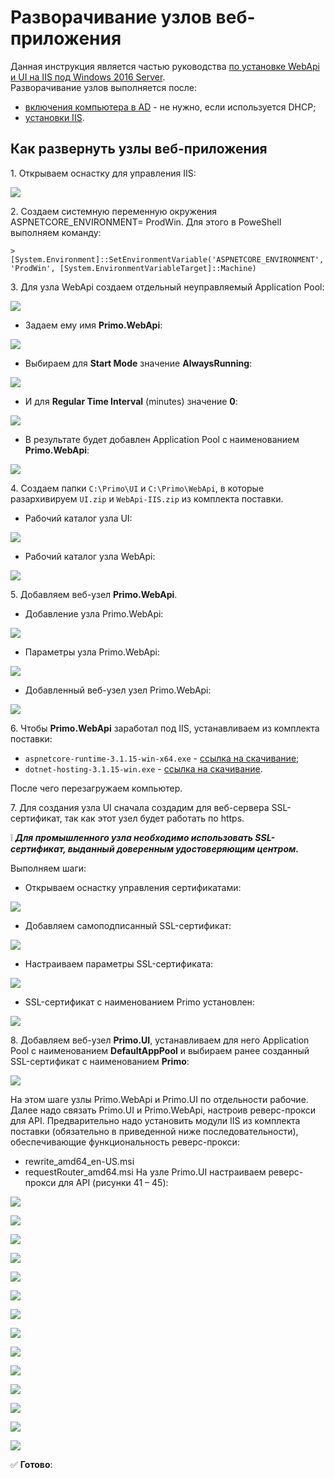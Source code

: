# Разворачивание узлов веб-приложения

Данная инструкция является частью руководства [по установке WebApi и UI на IIS под Windows 2016 Server](https://github.com/PrimoRPA/Docs.Rus/blob/139-%D0%B4%D0%BE%D0%B1%D0%B0%D0%B2%D0%B8%D1%82%D1%8C-%D0%B4%D0%BE%D0%BA%D1%83%D0%BC%D0%B5%D0%BD%D1%82%D1%8B-%D0%B0%D0%B4%D0%BC%D0%B8%D0%BD%D0%B0-%D0%B2-%D1%80%D0%B0%D0%B7%D0%B4%D0%B5%D0%BB-%D0%BE%D1%80%D0%BA%D0%B5%D1%81%D1%82%D1%80%D0%B0%D1%82%D0%BE%D1%80%D0%B0/orchestrator/admin/Windows/webapi/install-webapi-introduction.md).\
Разворачивание узлов выполняется после:
* [включения компьютера в AD](https://github.com/PrimoRPA/Docs.Rus/blob/139-%D0%B4%D0%BE%D0%B1%D0%B0%D0%B2%D0%B8%D1%82%D1%8C-%D0%B4%D0%BE%D0%BA%D1%83%D0%BC%D0%B5%D0%BD%D1%82%D1%8B-%D0%B0%D0%B4%D0%BC%D0%B8%D0%BD%D0%B0-%D0%B2-%D1%80%D0%B0%D0%B7%D0%B4%D0%B5%D0%BB-%D0%BE%D1%80%D0%BA%D0%B5%D1%81%D1%82%D1%80%D0%B0%D1%82%D0%BE%D1%80%D0%B0/orchestrator/admin/Windows/webapi/install-webapi-introduction.md#%D0%B2%D0%BA%D0%BB%D1%8E%D1%87%D0%B5%D0%BD%D0%B8%D0%B5-%D0%BA%D0%BE%D0%BC%D0%BF%D1%8C%D1%8E%D1%82%D0%B5%D1%80%D0%B0-%D0%B2-ad) - не нужно, если используется DHCP;
* [установки IIS](https://github.com/PrimoRPA/Docs.Rus/edit/139-%D0%B4%D0%BE%D0%B1%D0%B0%D0%B2%D0%B8%D1%82%D1%8C-%D0%B4%D0%BE%D0%BA%D1%83%D0%BC%D0%B5%D0%BD%D1%82%D1%8B-%D0%B0%D0%B4%D0%BC%D0%B8%D0%BD%D0%B0-%D0%B2-%D1%80%D0%B0%D0%B7%D0%B4%D0%B5%D0%BB-%D0%BE%D1%80%D0%BA%D0%B5%D1%81%D1%82%D1%80%D0%B0%D1%82%D0%BE%D1%80%D0%B0/orchestrator/admin/Windows/webapi/webapi-install-iis.md).

## Как развернуть узлы веб-приложения

1\. Открываем оснастку для управления IIS:

![](<../../../../.gitbook/assets/install-webapi-node-1.png>)

2\. Создаем системную переменную окружения ASPNETCORE_ENVIRONMENT= ProdWin. Для этого в PoweShell выполняем команду:
```
> [System.Environment]::SetEnvironmentVariable('ASPNETCORE_ENVIRONMENT', 'ProdWin', [System.EnvironmentVariableTarget]::Machine)
```

3\. Для узла WebApi создаем отдельный неуправляемый Application Pool:

![](<../../../../.gitbook/assets/install-webapi-node-2.png>)

* Задаем ему имя **Primo.WebApi**:

![](<../../../../.gitbook/assets/install-webapi-node-3.png>)

* Выбираем для **Start Mode** значение **AlwaysRunning**:

![](<../../../../.gitbook/assets/install-webapi-node-4.png>)

* И для **Regular Time Interval** (minutes) значение **0**:

![](<../../../../.gitbook/assets/install-webapi-node-5.png>)

* В результате будет добавлен Application Pool с наименованием **Primo.WebApi**:

![](<../../../../.gitbook/assets/install-webapi-node-6.png>)

4\. Создаем папки `C:\Primo\UI` и `C:\Primo\WebApi`, в которые разархивируем `UI.zip` и `WebApi-IIS.zip` из комплекта поставки.

* Рабочий каталог узла UI:

![](<../../../../.gitbook/assets/install-webapi-node-7.png>)

* Рабочий каталог узла WebApi:

![](<../../../../.gitbook/assets/install-webapi-node-8.png>)

5\. Добавляем веб-узел **Primo.WebApi**.
* Добавление узла Primo.WebApi:

![](<../../../../.gitbook/assets/install-webapi-node-9.png>)

* Параметры узла Primo.WebApi:

![](<../../../../.gitbook/assets/install-webapi-node-10.png>)

* Добавленный веб-узел узел Primo.WebApi:

![](<../../../../.gitbook/assets/install-webapi-node-11.png>)

6\. Чтобы **Primo.WebApi** заработал под IIS, устанавливаем из комплекта поставки:
* `aspnetcore-runtime-3.1.15-win-x64.exe` - [cсылка на скачивание](https://download.visualstudio.microsoft.com/download/pr/ae6e6b5b-5e7c-45f9-a668-cb1899f22e46/9c917acfab934ddd64340ba46490264e/aspnetcore-runtime-3.1.15-win-x64.exe);
* `dotnet-hosting-3.1.15-win.exe` -  [cсылка на скачивание](https://download.visualstudio.microsoft.com/download/pr/c8eabe25-bb2b-4089-992e-48198ff72ad8/a55a5313bfb65ac9bd2e5069dd4de5bc/dotnet-hosting-3.1.15-win.exe).
  
После чего перезагружаем компьютер.

7\. Для создания узла UI сначала создадим для веб-сервера SSL-сертификат, так как этот узел будет работать по https.

:grey_exclamation: ***Для промышленного узла необходимо использовать SSL-сертификат, выданный доверенным удостоверяющим центром.***

Выполняем шаги:

* Открываем оснастку управления сертификатами:

![](<../../../../.gitbook/assets/install-webapi-node-12.png>)

* Добавляем самоподписанный SSL-сертификат:

![](<../../../../.gitbook/assets/install-webapi-node-13.png>)

* Настраиваем параметры SSL-сертификата:

![](<../../../../.gitbook/assets/install-webapi-node-14.png>)

* SSL-сертификат с наименованием Primo установлен:

![](<../../../../.gitbook/assets/install-webapi-node-15.png>)

8\. Добавляем веб-узел **Primo.UI**, устанавливаем для него Application Pool с наименованием **DefaultAppPool** и выбираем ранее созданный SSL-сертификат с наименованием **Primo**: 

![](<../../../../.gitbook/assets/install-webapi-node-16.png>)

На этом шаге узлы Primo.WebApi и Primo.UI по отдельности рабочие. Далее надо связать Primo.UI и Primo.WebApi, настроив реверс-прокси для API. Предварительно надо установить модули IIS из комплекта поставки (обязательно в приведенной ниже последовательности), обеспечивающие функциональность реверс-прокси:
* rewrite_amd64_en-US.msi
* requestRouter_amd64.msi
	На узле Primo.UI настраиваем реверс-прокси для API (рисунки 41 – 45):

![](<../../../../.gitbook/assets/install-webapi-node-17.png>)

![](<../../../../.gitbook/assets/install-webapi-node-18.png>)

![](<../../../../.gitbook/assets/install-webapi-node-19.png>)

![](<../../../../.gitbook/assets/install-webapi-node-20.png>)

![](<../../../../.gitbook/assets/install-webapi-node-21.png>)

![](<../../../../.gitbook/assets/install-webapi-node-22.png>)

![](<../../../../.gitbook/assets/install-webapi-node-23.png>)

![](<../../../../.gitbook/assets/install-webapi-node-24.png>)

![](<../../../../.gitbook/assets/install-webapi-node-25.png>)

![](<../../../../.gitbook/assets/install-webapi-node-26.png>)

![](<../../../../.gitbook/assets/install-webapi-node-27.png>)

![](<../../../../.gitbook/assets/install-webapi-node-28.png>)

![](<../../../../.gitbook/assets/install-webapi-node-29.png>)

![](<../../../../.gitbook/assets/install-webapi-node-30.png>)

:white_check_mark: **Готово**:
